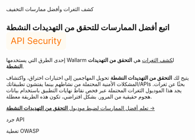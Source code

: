 كشف الثغرات وأفضل ممارسات التخفيف

## اتبع أفضل الممارسات للتحقق من التهديدات النشطة <a href="../subscription-plans/#subscription-plans"><img src="../../images/api-security-tag.svg" style="border: none;margin-bottom: -4px;"></a>

إحدى الطرق التي يستخدمها Wallarm ل[كشف الثغرات](../about-wallarm/detecting-vulnerabilities.md) هي **التحقق من التهديدات النشطة**.

يتيح لك **التحقق من التهديدات النشطة** تحويل المهاجمين إلى اختبارات اختراق، واكتشاف المشكلات الأمنية المحتملة من نشاطهم بينما يفتشون تطبيقاتك/APIs بحثًا عن ثغرات. يجد هذا الموديول الثغرات المحتملة عبر فحص نقاط نهايات التطبيق باستخدام بيانات هجوم حقيقية من المرور. بشكل افتراضي، تكون هذه الطريقة معطلة.

[تعلم أفضل الممارسات لضبط موديول **التحقق من التهديدات النشطة** →](../vulnerability-detection/active-threat-verification/running-test-on-staging.md)

جرد API

تغطية OWASP
